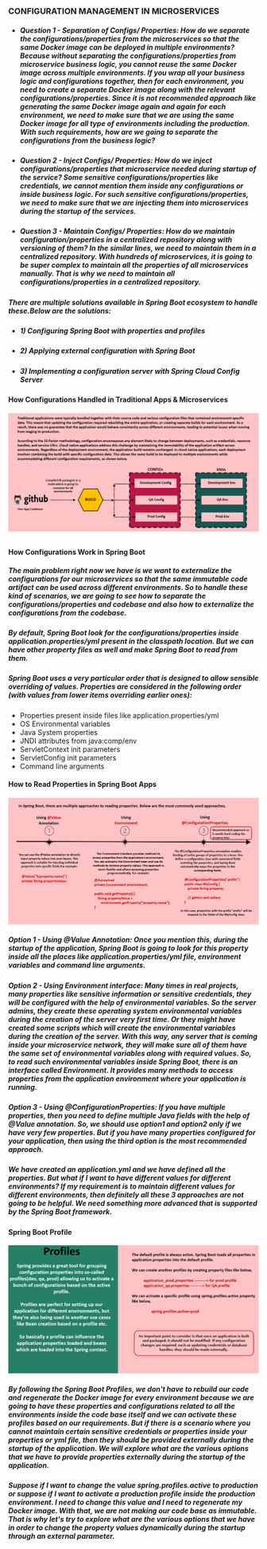 ### CONFIGURATION MANAGEMENT IN MICROSERVICES

- #####  Question 1 - Separation of Configs/ Properties: How do we separate the configurations/properties from the microservices so that the same Docker image can be deployed in multiple environments? Because without separating the configurations/properties from microservice business logic, you cannot reuse the same Docker image across multiple environments. If you wrap all your business logic and configurations together, then for each environment, you need to create a separate Docker image along with the relevant configurations/properties. Since it is not recommended approach like generating the same Docker image again and again for each environment, we need to make sure that we are using the same Docker image for all type of environments including the production. With such requirements, how are we going to separate the configurations from the business logic?
- ##### Question 2 - Inject Configs/ Properties: How do we inject configurations/properties that microservice needed during startup of the service? Some sensitive configurations/properties like credentials, we cannot mention them inside any configurations or inside business logic. For such sensitive configurations/properties, we need to make sure that we are injecting them into microservices during the startup of the services.
- ##### Question 3 - Maintain Configs/ Properties: How do we maintain configuration/properties in a centralized repository along with versioning of them? In the similar lines, we need to maintain them in a centralized repository. With hundreds of microservices, it is going to be super complex to maintain all the properties of all microservices manually. That is why we need to maintain all configurations/properties in a centralized repository.


##### There are multiple solutions available in Spring Boot ecosystem to handle these.Below are the solutions:

- ##### 1) Configuring Spring Boot with properties and profiles
- ##### 2) Applying external configuration with Spring Boot
- ##### 3) Implementing a configuration server with Spring Cloud Config Server

#### How Configurations Handled in Traditional Apps & Microservices

![](./images/configuration1.png)


#### How Configurations Work in Spring Boot

##### The main problem right now we have is we want to externalize the configurations for our microservices so that the same immutable code artifact can be used across different environments. So to handle these kind of scenarios, we are going to see how to separate the configurations/properties and codebase and also how to externalize the configurations from the codebase.


##### By default, Spring Boot look for the configurations/properties inside application.properties/yml present in the classpath location. But we can have other property files as well and make Spring Boot to read from them.
##### Spring Boot uses a very particular order that is designed to allow sensible overriding of values. Properties are considered in the following order (with values from lower items overriding earlier ones): 

- Properties present inside files like application.properties/yml
- OS Environmental variables
- Java System properties
- JNDI attributes from java:comp/env
- ServletContext init parameters
- ServletConfig init parameters
- Command line arguments

#### How to Read Properties in Spring Boot Apps

![](./images/configuration2.png)


##### Option 1 - Using @Value Annotation: Once you mention this, during the startup of the application, Spring Boot is going to look for this property inside all the places like application.properties/yml file, environment variables and command line arguments.
##### Option 2 - Using Environment interface: Many times in real projects, many properties like sensitive information or sensitive credentials, they will be configured with the help of environmental variables. So the server admins, they create these operating system environmental variables during the creation of the server very first time. Or they might have created some scripts which will create the environmental variables during the creation of the server. With this way, any server that is coming inside your microservice network, they will make sure all of them have the same set of environmental variables along with required values. So, to read such environmental variables inside Spring Boot, there is an interface called Environment. It provides many methods to access properties from the application environment where your application is running.
##### Option 3 - Using @ConfigurationProperties: If you have multiple properties, then you need to define multiple Java fields with the help of @Value annotation. So, we should use option1 and option2 only if we have very few properties. But if you have many properties configured for your application, then using the third option is the most recommended approach.

##### We have created an application.yml and we have defined all the properties. But what if I want to have different values for different environments? If my requirement is to maintain different values for different environments, then definitely all these 3 approaches are not going to be helpful. We need something more advanced that is supported by the Spring Boot framework.


#### Spring Boot Profile

![](./images/configuration3.png)

##### By following the Spring Boot Profiles, we don't have to rebuild our code and regenerate the Docker image for every environment because we are going to have these properties and configurations related to all the environments inside the code base itself and we can activate these profiles based on our requirements. But if there is a scenario where you cannot maintain certain sensitive credentials or properties inside your properties or yml file, then they should be provided externally during the startup of the application. We will explore what are the various options that we have to provide properties externally during the startup of the application.
##### Suppose if I want to change the value spring.profiles.active to production or suppose if I want to activate a production profile inside the production environment. I need to change this value and I need to regenerate my Docker image. With that, we are not making our code base as immutable. That is why let's try to explore what are the various options that we have in order to change the property values dynamically during the startup through an external parameter.